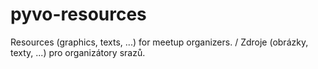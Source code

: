 # pyvo-resources
Resources (graphics, texts, ...) for meetup organizers. / Zdroje (obrázky, texty, ...) pro organizátory srazů.
